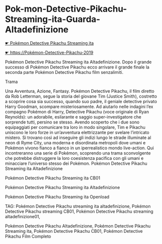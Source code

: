 # Pok-mon-Detective-Pikachu-Streaming-ita-Guarda-Altadefinizione

[ ☛ Pokémon Detective Pikachu Streaming ita ](https://bit.ly/2vVPKiA)

[ ☛ https://Pokémon-Detective-Pikachu-2019 ](https://bit.ly/2vVPKiA)

Pokémon Detective Pikachu Streaming ita Altadefinizione. Dopo il grande successo di Pokémon Detective Pikachu ecco arrivare il grande finale la seconda parte Pokémon Detective Pikachu film senzalimiti.

 
Trama

Una Avventura, Azione, Fantasy. Pokémon Detective Pikachu, il film diretto da Rob Letterman, segue la storia del giovane Tim (Justice Smith), costretto a scoprire cosa sia successo, quando suo padre, il geniale detective privato Harry Goodman, scompare misteriosamente.
Ad aiutarlo nelle indagini l’ex compagno Pokémon di Harry, Detective Pikachu (voce originale di Ryan Reynolds): un adorabile, esilarante e saggio super-investigatore che sorprende tutti, persino se stesso. Avendo scoperto che i due sono equipaggiati per comunicare tra loro in modo singolare, Tim e Pikachu uniscono le loro forze in un’avventura elettrizzante per svelare l’intricato mistero.
Si trovano così ad inseguire gli indizi lungo le strade illuminate al neon di Ryme City, una moderna e disordinata metropoli dove umani e Pokémon vivono fianco a fianco in un iperrealistico mondo live-action. Qui incontreranno una serie di Pokémon, scoprendo una trama sconvolgente che potrebbe distruggere la loro coesistenza pacifica con gli umani e minacciare l’universo stesso dei Pokémon.
Pokémon Detective Pikachu Streaming ita Altadefinizione

Pokémon Detective Pikachu Streaming ita CB01

Pokémon Detective Pikachu Streaming ita Altadefinizione

Pokémon Detective Pikachu Streaming ita Openload

TAG: Pokémon Detective Pikachu streaming ita altadefinizione, Pokémon Detective Pikachu streaming CB01, Pokémon Detective Pikachu streaming altadefinizione01,

Pokémon Detective Pikachu Altadefinizione, 
Pokémon Detective Pikachu Streaming ita,
Pokémon Detective Pikachu CB01,
Pokémon Detective Pikachu Film Completo
